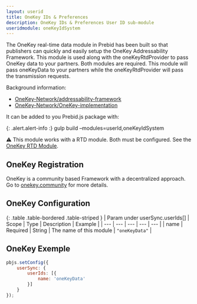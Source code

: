 ```yaml
---
layout: userid
title: OneKey IDs & Preferences
description: OneKey IDs & Preferences User ID sub-module
useridmodule: oneKeyIdSystem
---
```



The OneKey real-time data module in Prebid has been built so that publishers
can quickly and easily setup the OneKey Addressability Framework.
This module is used along with the oneKeyRtdProvider to pass OneKey data to your partners.
Both modules are required. This module will pass oneKeyData to your partners
while the oneKeyRtdProvider will pass the transmission requests.

Background information:
- [OneKey-Network/addressability-framework](https://github.com/OneKey-Network/addressability-framework)
- [OneKey-Network/OneKey-implementation](https://github.com/OneKey-Network/OneKey-implementation)


It can be added to you Prebid.js package with:

{: .alert.alert-info :}
gulp build –modules=userId,oneKeyIdSystem

⚠️ This module works with a RTD module. Both must be configured. See the [OneKey RTD Module](/dev-docs/modules/oneKeyRtdProvider.html).

## OneKey Registration

OneKey is a community based Framework with a decentralized approach.
Go to [onekey.community](https://onekey.community/) for more details.

## OneKey Configuration

{: .table .table-bordered .table-striped }
| Param under userSync.userIds[] | Scope | Type | Description | Example |
| --- | --- | --- | --- | --- |
| name | Required | String | The name of this module | `"oneKeyData"` |


## OneKey Exemple

```javascript
pbjs.setConfig({
    userSync: {
        userIds: [{
            name: 'oneKeyData'
        }]
    }
});
```
